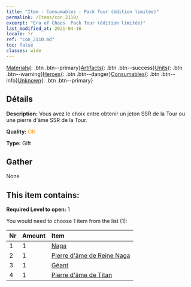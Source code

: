 ```yaml
---
title: "Item - Consumables - Pack Tour (édition limitée)"
permalink: /Items/con_2110/
excerpt: "Era of Chaos  Pack Tour (édition limitée)"
last_modified_at: 2021-04-16
locale: fr
ref: "con_2110.md"
toc: false
classes: wide
---
```

 [Materials](/fr/Items/){: .btn .btn--primary}[Artifacts](/fr/Items/Artifacts/){: .btn .btn--success}[Units](/fr/Items/Units/){: .btn .btn--warning}[Heroes](/fr/Items/Heroes/){: .btn .btn--danger}[Consumables](/fr/Items/Consumables/){: .btn .btn--info}[Unknown](/fr/Items/Unknown/){: .btn .btn--primary}

## Détails
 **Description:** Vous avez le choix entre obtenir un jeton SSR de la Tour ou une pierre d'âme SSR de la Tour.

 **Quality:** <span style="color: #FF8C00">OK</span>

 **Type:** Gift

## Gather

  None

## This item contains:

 **Required Level to open:** 1

 You would need to choose 1 item from the list (1):

  | Nr | Amount |     Item    |
  |:---|:-------|:------------|
  | 1 | 1 | [Naga](/fr/Items/unt_240/) |  | 
  | 2 | 1 | [Pierre d'âme de Reine Naga](/fr/Items/unt_325/) |  | 
  | 3 | 1 | [Géant ](/fr/Items/unt_241/) |  | 
  | 4 | 1 | [Pierre d'âme de Titan](/fr/Items/unt_326/) |  | 
